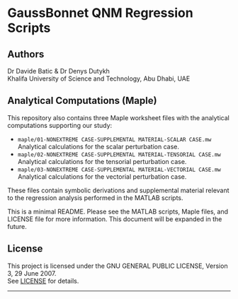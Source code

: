 # GaussBonnet QNM Regression Scripts

## Authors
Dr Davide Batic & Dr Denys Dutykh  
Khalifa University of Science and Technology, Abu Dhabi, UAE

## Analytical Computations (Maple)

This repository also contains three Maple worksheet files with the analytical computations supporting our study:

- `maple/01-NONEXTREME CASE-SUPPLEMENTAL MATERIAL-SCALAR CASE.mw`  
  Analytical calculations for the scalar perturbation case.
- `maple/02-NONEXTREME CASE-SUPPLEMENTAL MATERIAL-TENSORIAL CASE.mw`  
  Analytical calculations for the tensorial perturbation case.
- `maple/03-NONEXTREME CASE-SUPPLEMENTAL MATERIAL-VECTORIAL CASE.mw`  
  Analytical calculations for the vectorial perturbation case.

These files contain symbolic derivations and supplemental material relevant to the regression analysis performed in the MATLAB scripts.

This is a minimal README. Please see the MATLAB scripts, Maple files, and LICENSE file for more information. This document will be expanded in the future.

## License
This project is licensed under the GNU GENERAL PUBLIC LICENSE, Version 3, 29 June 2007.  
See [LICENSE](LICENSE) for details.

---
